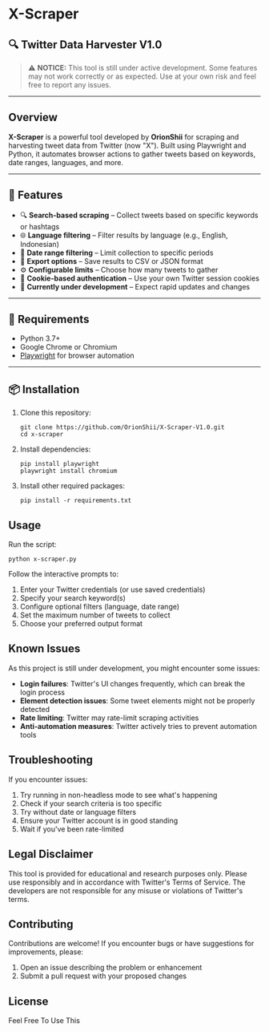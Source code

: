 # X-Scraper

## 🔍 Twitter Data Harvester V1.0

> ⚠️ **NOTICE:** This tool is still under active development. Some features may not work correctly or as expected. Use at your own risk and feel free to report any issues.

---

## Overview

**X-Scraper** is a powerful tool developed by **OrionShii** for scraping and harvesting tweet data from Twitter (now "X"). Built using Playwright and Python, it automates browser actions to gather tweets based on keywords, date ranges, languages, and more.

---

## 🚀 Features

- 🔍 **Search-based scraping** – Collect tweets based on specific keywords or hashtags  
- 🌐 **Language filtering** – Filter results by language (e.g., English, Indonesian)  
- 📅 **Date range filtering** – Limit collection to specific periods  
- 📄 **Export options** – Save results to CSV or JSON format  
- ⚙️ **Configurable limits** – Choose how many tweets to gather  
- 🔐 **Cookie-based authentication** – Use your own Twitter session cookies  
- 🧪 **Currently under development** – Expect rapid updates and changes  

---

## 🧰 Requirements

- Python 3.7+
- Google Chrome or Chromium
- [Playwright](https://playwright.dev/python/) for browser automation

---

## 📦 Installation

1. Clone this repository:
   ```
   git clone https://github.com/OrionShii/X-Scraper-V1.0.git
   cd x-scraper
   ```

2. Install dependencies:
   ```
   pip install playwright
   playwright install chromium
   ```

3. Install other required packages:
   ```
   pip install -r requirements.txt
   ```

## Usage

Run the script:
```
python x-scraper.py
```

Follow the interactive prompts to:
1. Enter your Twitter credentials (or use saved credentials)
2. Specify your search keyword(s)
3. Configure optional filters (language, date range)
4. Set the maximum number of tweets to collect
5. Choose your preferred output format

## Known Issues

As this project is still under development, you might encounter some issues:

- **Login failures**: Twitter's UI changes frequently, which can break the login process
- **Element detection issues**: Some tweet elements might not be properly detected
- **Rate limiting**: Twitter may rate-limit scraping activities
- **Anti-automation measures**: Twitter actively tries to prevent automation tools

## Troubleshooting

If you encounter issues:

1. Try running in non-headless mode to see what's happening
2. Check if your search criteria is too specific
3. Try without date or language filters
4. Ensure your Twitter account is in good standing
5. Wait if you've been rate-limited

## Legal Disclaimer

This tool is provided for educational and research purposes only. Please use responsibly and in accordance with Twitter's Terms of Service. The developers are not responsible for any misuse or violations of Twitter's terms.

## Contributing

Contributions are welcome! If you encounter bugs or have suggestions for improvements, please:

1. Open an issue describing the problem or enhancement
2. Submit a pull request with your proposed changes

## License
Feel Free To Use This

